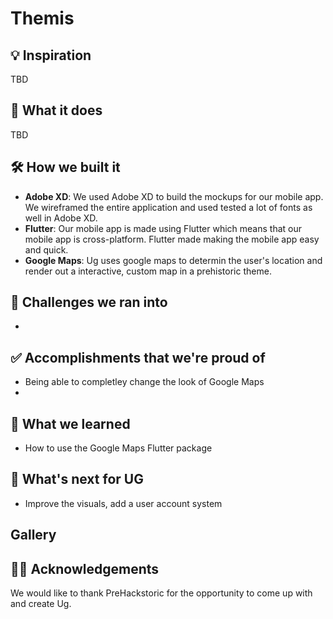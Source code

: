 # Themis 

## 💡 Inspiration

TBD

## 📱 What it does

TBD

## 🛠 How we built it

- **Adobe XD**: We used Adobe XD to build the mockups for our mobile app. We wireframed the entire application and used tested a lot of fonts as well in Adobe XD.
- **Flutter**: Our mobile app is made using Flutter which means that our mobile app is cross-platform. Flutter made making the mobile app easy and quick.
- **Google Maps**: Ug uses google maps to determin the user's location and render out a interactive, custom map in a prehistoric theme.

## 🛑 Challenges we ran into

- 

## ✅ Accomplishments that we're proud of

- Being able to completley change the look of Google Maps
- 

## 📖 What we learned

- How to use the Google Maps Flutter package

## 🤔 What's next for UG

- Improve the visuals, add a user account system
## Gallery

## 🙇‍♂️ Acknowledgements
We would like to thank PreHackstoric for the opportunity to come up with and create Ug.
